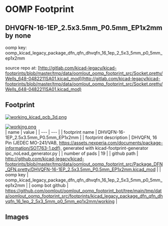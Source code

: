 # OOMP Footprint  
## DHVQFN-16-1EP_2.5x3.5mm_P0.5mm_EP1x2mm  by none  
  
oomp key: oomp_kicad_legacy_package_dfn_qfn_dhvqfn_16_1ep_2_5x3_5mm_p0_5mm_ep1x2mm  
  
source repo at: [http://gitlab.com/kicad-legacy/kicad-footprints/blob/master/tmp/data/oomlout_oomp_footprint_src/Socket.pretty/Wells_648-0482211SA01.kicad_mod](http://gitlab.com/kicad-legacy/kicad-footprints/blob/master/tmp/data/oomlout_oomp_footprint_src/Socket.pretty/Wells_648-0482211SA01.kicad_mod)  
## Footprint  
  
[![working_kicad_pcb_3d.png](working_kicad_pcb_3d_600.png)](working_kicad_pcb_3d.png)  
  
[![working.png](working_600.png)](working.png)  
| name | value | 
| --- | --- | 
| footprint name | DHVQFN-16-1EP_2.5x3.5mm_P0.5mm_EP1x2mm | 
| footprint description | DHVQFN, 16 Pin (JEDEC MO-241/VAB, https://assets.nexperia.com/documents/package-information/SOT763-1.pdf), generated with kicad-footprint-generator ipc_noLead_generator.py | 
| number of pads | 19 | 
| github path | http://github.com/kicad-legacy/kicad-footprints/blob/master/tmp/data/oomlout_oomp_footprint_src/Package_DFN_QFN.pretty/DHVQFN-16-1EP_2.5x3.5mm_P0.5mm_EP1x2mm.kicad_mod | 
| oomp key | oomp_kicad_legacy_package_dfn_qfn_dhvqfn_16_1ep_2_5x3_5mm_p0_5mm_ep1x2mm | 
| oomp bot github | https://github.com/oomlout/oomlout_oomp_footprint_bot/tree/main/tmp/data/oomlout_oomp_footprint_src/footprints/kicad_legacy_package_dfn_qfn_dhvqfn_16_1ep_2_5x3_5mm_p0_5mm_ep1x2mm/working | 
## Images  
